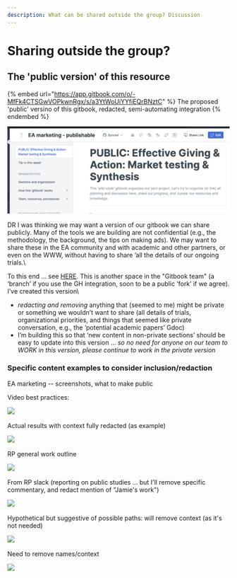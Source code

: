 ```yaml
---
description: What can be shared outside the group? Discussion
---
```


# Sharing outside the group?

## The 'public version' of this resource

{% embed url="https://app.gitbook.com/o/-MfFk4CTSGwVOPkwnRgx/s/a3YtWoUiYYfiEQrBNztC" %}
The proposed 'public' versino of this gitbook, redacted, semi-automating integration&#x20;
{% endembed %}

![](<../../.gitbook/assets/image (14).png>)

DR I was thinking we may want a version of our gitbook we can share publicly. Many of the tools we are building are not confidential (e.g., the methodology, the background, the tips on making ads). We may want to share these in the EA community and with academic and other partners, or even on the WWW, without having to share ’all the details of our ongoing trials.\


To this end …  see [HERE](https://effective-giving-marketing.gitbook.io/untitled/lZF4xKeC9iVglophCgV8/). This is  another space in the "Gitbook team" (a ‘branch’ if you use the GH integration, soon to be a public ‘fork’ if we agree). I’ve created this version\


* _redacting and removing_ anything that (seemed to me) might be private or something we wouldn’t want to share (all details of trials, organizational priorities, and things that seemed like private conversation, e.g., the ‘potential academic papers’ Gdoc)
* I’m building this so that ‘new content in non-private sections’ should be easy to update into this version … _so no need for anyone on our team to WORK in this version, please continue to work in the private version_

### Specific content examples to consider inclusion/redaction

EA marketing -- screenshots, what to make public

Video best practices:

![](https://lh3.googleusercontent.com/-8Wd6V7dd-2vzVsu2eBV7a4FytWSiX9a4Z05atpvpGnMfMKYyWG6V8GFCtOXnSm-k3qix3kgr3xg42cnKb-EeXTxhaIaG66CnzCagfGIZAC2tbD6nP2UOx108PefYQmucj1L\_c3a)



Actual results with context fully redacted (as example)

![](https://lh4.googleusercontent.com/OZbDzh\_S-7eUTwXc8SnGNXxJfNzaJegyvDJt8dMNDcDoKco2q-JSSEJi5f466P934xtliyYmsjsqdxXIpx9XQkWupSfnjr8oUzYM4OcWbl\_b\_eFY-HRiBgAFHUgLyzcT9Ph\_gc2d)



RP general work outline

![](https://lh6.googleusercontent.com/DnZPH280iFtnB\_TCRXnEqVfxlw4Dgv1yihFtO4cIW8rJgaLq-c-X0ly\_\_XFqa6SUvdeQswA1R4ICWQfeeS3VFN84eoIoENEuPF5q082ib8q\_MF8K-93nrlXdQTlno2aHG9yxIFh-)



From RP slack (reporting on public studies ... but I'll remove specific commentary, and redact mention of "Jamie's work")

![](https://lh6.googleusercontent.com/Ezw0UgRajcBfXJHIkKBrbnB6YhK1-4v6-dnpmdgfTEIgFD6MsxuVUwGTopjgsLLKP7KmScjgpPpwIqb3CkAL\_IsVI8nfcicxxLgd-txWb1j05bVhq7y4xmR5h5KUxeELl7dfogng)



Hypothetical but suggestive of possible paths: will remove context (as it's not needed)

![](https://lh5.googleusercontent.com/vj0zqr3eXPLqxjC8LKpUVjsG7dk53NoUvuwtoMfXYjfGpGKuUcml-GbiyqPKV9Mr\_aBk3q0VRmtG4q\_T4FgpIk\_t0904RMlrvcqHyYfBtLEW6q3P3drTWLYOLiAkrM8k66kNCFdl)



Need to remove names/context

![](https://lh6.googleusercontent.com/oc7LvvQX27KtuXGEK3QU4Ieus3-B6oWyZ6Kr\_YlGl7BY5ovMV\_qIDExSSc7Ato9CzR5jnOP0HBWfamoIJ0y8mkUN4sXdIn3IJ7MronG92VSjZm3VDwu7eCDZB\_ojYf\_Qqu8iQUnr)









